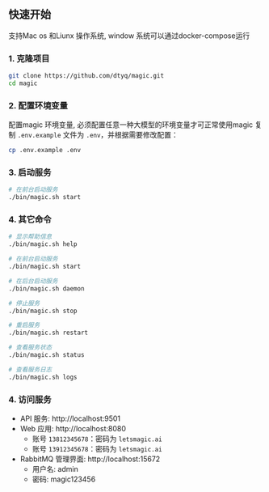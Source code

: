 
## 快速开始
支持Mac os 和Liunx 操作系统,
window 系统可以通过docker-compose运行
### 1. 克隆项目
```bash
git clone https://github.com/dtyq/magic.git
cd magic
```

### 2. 配置环境变量
配置magic 环境变量, 必须配置任意一种大模型的环境变量才可正常使用magic
复制 `.env.example` 文件为 `.env`，并根据需要修改配置：
```bash
cp .env.example .env
```

### 3. 启动服务

```bash
# 在前台启动服务
./bin/magic.sh start
```

### 4. 其它命令

```bash
# 显示帮助信息
./bin/magic.sh help

# 在前台启动服务
./bin/magic.sh start

# 在后台启动服务
./bin/magic.sh daemon

# 停止服务
./bin/magic.sh stop

# 重启服务
./bin/magic.sh restart

# 查看服务状态
./bin/magic.sh status

# 查看服务日志
./bin/magic.sh logs
```

### 4. 访问服务
- API 服务: http://localhost:9501
- Web 应用: http://localhost:8080
  - 账号 `13812345678`：密码为 `letsmagic.ai`
  - 账号 `13912345678`：密码为 `letsmagic.ai`
- RabbitMQ 管理界面: http://localhost:15672
  - 用户名: admin
  - 密码: magic123456
